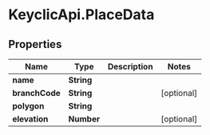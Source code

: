 # KeyclicApi.PlaceData

## Properties
Name | Type | Description | Notes
------------ | ------------- | ------------- | -------------
**name** | **String** |  | 
**branchCode** | **String** |  | [optional] 
**polygon** | **String** |  | 
**elevation** | **Number** |  | [optional] 


